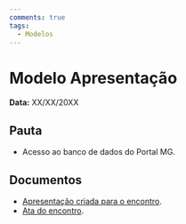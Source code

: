 ```yaml
---
comments: true
tags:
  - Modelos
---
```


# Modelo Apresentação

**Data:** XX/XX/20XX

## Pauta
- Acesso ao banco de dados do Portal MG.

## Documentos

- [Apresentação criada para o encontro]().
- [Ata do encontro]().
